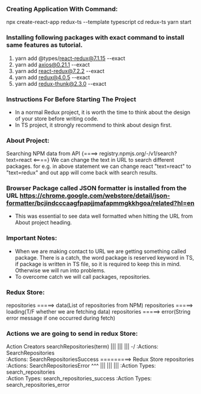 ### Creating Application With Command: 
  npx create-react-app redux-ts --template typescript
  cd redux-ts
  yarn start

### Installing following packages with exact command to install same features as tutorial.
1. yarn add @types/react-redux@7.1.15 --exact
2. yarn add axios@0.21.1 --exact
3. yarn add react-redux@7.2.2 --exact
4. yarn add redux@4.0.5 --exact   
5. yarn add redux-thunk@2.3.0 --exact   

### Instructions For Before Starting The Project
- In a normal Redux project, it is worth the time to think about the design of your store before writing code.
- In TS project, it strongly recommend to think about design first.

### About Project:
Searching NPM data from API {====> registry.npmjs.org/-/v1/search?text=react <====}
We can change the text in URL to search different packages. for e.g. in above statement we can change react "text=react" to "text=redux" and out app will come back with search results.

### Browser Package called JSON formatter is installed from the URL  https://chrome.google.com/webstore/detail/json-formatter/bcjindcccaagfpapjjmafapmmgkkhgoa/related?hl=en
- This was essential to see data well formatted when hitting the URL from About project heading.

### Important Notes:
- When we are making contact to URL we are getting something called package. There is a catch, the word package is reserved keyword in TS, if package is written in TS file, so it is required to keep this in mind. Otherwise we will run into problems.
- To overcome catch we will call packages, repositories.

### Redux Store:
  repositories =====> data(List of repositories from NPM)
  repositories =====> loading(T/F whether we are fetching data)
  repositories =====> error(String error message if one occurred during fetch)

### Actions we are going to send in redux Store:
  Action Creators searchRepositories(term)
                |||
                |||
                |||
                \-/
              :Actions: SearchRepositories                
              :Actions: SearchRepositoriesSuccess =========> Redux Store repositories
              :Actions: SearchRepositoriesError 
                ^^^
                |||
                |||
                |||
              :Action Types: search_repositories  
              :Action Types: search_repositories_success
              :Action Types: search_repositories_error
